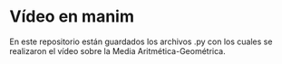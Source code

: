 Vídeo en manim
============
En este repositorio están guardados los archivos .py con los cuales se realizaron el vídeo sobre la Media Aritmética-Geométrica.

